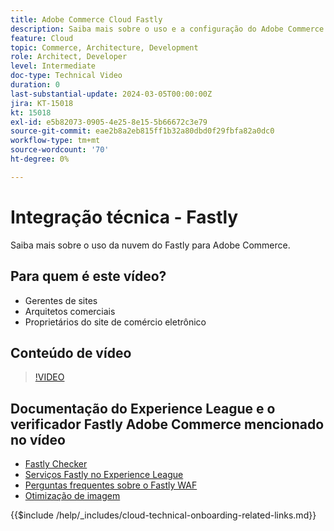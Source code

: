 ```yaml
---
title: Adobe Commerce Cloud Fastly
description: Saiba mais sobre o uso e a configuração do Adobe Commerce Cloud Fastly.
feature: Cloud
topic: Commerce, Architecture, Development
role: Architect, Developer
level: Intermediate
doc-type: Technical Video
duration: 0
last-substantial-update: 2024-03-05T00:00:00Z
jira: KT-15018
kt: 15018
exl-id: e5b82073-0905-4e25-8e15-5b66672c3e79
source-git-commit: eae2b8a2eb815ff1b32a80dbd0f29fbfa82a0dc0
workflow-type: tm+mt
source-wordcount: '70'
ht-degree: 0%

---
```


# Integração técnica - Fastly

Saiba mais sobre o uso da nuvem do Fastly para Adobe Commerce.

## Para quem é este vídeo?

- Gerentes de sites
- Arquitetos comerciais
- Proprietários do site de comércio eletrônico

## Conteúdo de vídeo

>[!VIDEO](https://video.tv.adobe.com/v/3427695?learn=on)

## Documentação do Experience League e o verificador Fastly Adobe Commerce mencionado no vídeo

- [Fastly Checker](https://adobe-commerce-tester.freetls.fastly.net/adobe-commerce-tester/)
- [Serviços Fastly no Experience League](https://experienceleague.adobe.com/docs/commerce-cloud-service/user-guide/cdn/fastly.html)
- [Perguntas frequentes sobre o Fastly WAF](https://experienceleague.adobe.com/docs/commerce-knowledge-base/kb/faq/web-application-firewall-waf-powered-by-fastly-the-faq.html)
- [Otimização de imagem](https://experienceleague.adobe.com/docs/commerce-operations/implementation-playbook/best-practices/development/image-optimization.html)

{{$include /help/_includes/cloud-technical-onboarding-related-links.md}}
